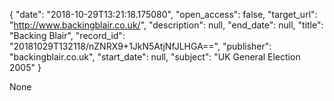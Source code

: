 {
  "date": "2018-10-29T13:21:18.175080", 
  "open_access": false, 
  "target_url": "http://www.backingblair.co.uk/", 
  "description": null, 
  "end_date": null, 
  "title": "Backing Blair", 
  "record_id": "20181029T132118/nZNRX9+1JkN5AtjNfJLHGA==", 
  "publisher": "backingblair.co.uk", 
  "start_date": null, 
  "subject": "UK General Election 2005"
}

None